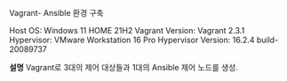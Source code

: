 Vagrant- Ansible 환경 구축

Host OS: Windows 11 HOME 21H2
Vagrant Version: Vagrant 2.3.1
Hypervisor: VMware Workstation 16 Pro
Hypervisor Version: 16.2.4 build-20089737

**설명**
Vagrant로 3대의 제어 대상들과 1대의 Ansible 제어 노드를 생성.